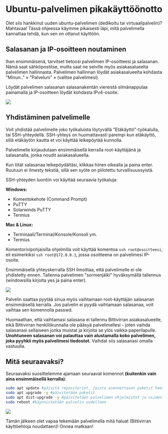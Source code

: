 # Ubuntu-palvelimen pikakäyttöönotto

Olet siis hankkinut uuden ubuntu-palvelimen (dedikoitu tai virtuaalipalvelin)? Mahtavaa! Tässä ohjeessa käymme pikaisesti läpi, mitä palvelimella kannattaa tehdä, kun sen on ottanut käyttöön.  

## Salasanan ja IP-osoitteen noutaminen​

Ihan ensimmäisenä, tarvitset tietoosi palvelimen IP-osoitteesi ja salasanan. Nämä saat sähköpostitse, mutta saat ne selville myös asiakasalueelta palvelimen hallinnasta. Palvelimen hallinnan löydät asiakasalueelta kohdasta "Minun.." » "Palveluni" » (valitse palvelimesi).  
  
Löydät palvelimen salasanan salasanakentän viereistä silmänappulaa painamalla ja IP-osoitteen löydät kohdasta IPv4-osoite.  

![](https://cdn.bittivirta.fi/docimg/crisp/ip_1manl24.png)

## Yhdistäminen palvelimelle​

Voit yhdistää palvelimelle joko työkaluista löytyvällä "Etäkäyttö"-työkalulla, tai SSH-yhteydellä. SSH-yhteys on huomattavasti parempi kun etäkäyttö, sillä etäkäytön kautta et voi käyttää leikepöytää kunnolla.  
  
Palvelimelle kirjaudutaan ensimmäisellä kerralla root-käyttäjänä ja salasanalla, jonka noudit asiakasalueella.  
  
Kun liität salasanaa leikepöydältäsi, klikkaa hiiren oikealla ja paina enter. Ruutuun ei ilmesty tekstiä, sillä sen syöte on piilotettu turvallisuussyistä.  
  
SSH-yhteyden luontiin voi käyttää seuraavia työkaluja:  
  
**Windows:**
* Komentokehote (Command Prompt)
* PuTTY
* Solarwinds PuTTY
* Termius

**Mac & Linux:**
* Terminaali/Terminal/Konsole/Konsoli ym.
* Termius

Komentorivipohjaisilla ohjelmilla voit käyttää komentoa `ssh root@osoitteesi`, eli esimerkiksi `ssh root@172.0.0.1`, jossa osoitteena on palvelimesi IP-osoite.  

Ensimmäisellä yhteyskerralla SSH ilmoittaa, että palvelimelle ei ole yhdistetty ennen. Tallenna palvelimen "sormenjälki" hyväksymällä tallennus (windowsilla kirjoita yes ja paina enter).  

![](https://cdn.bittivirta.fi/docimg/crisp/22terminal_xk6lgt.png)

Palvelin saattaa pyytää sinua myös vaihtamaan root-käyttäjän salasanan ensimmäisellä kerralla. Jos palvelin ei pyydä vaihtamaan salasanaa, voit vaihtaa sen komennolla passwd.  

Huomaathan, että vaihtamasi salasana ei tallennu Bittivirran asiakasalueelle, eikä Bittivirran henkilökunnalla ole pääsyä palvelimellesi - joten vaihda salasanasi sellaiseen jonka muistat ja kirjoita se ylös vaikka paperilapulle. **Unohtuneen salasanan voi palauttaa vain alustamalla koko palvelimen, joka pyyhkii myös palvelimesi tiedostot.** Vaihdat siis salasanasi omalla vastuulla.  
  

## Mitä seuraavaksi?​

Seuraavaksi suosittelemme ajamaan seuraavat komennot **(kuitenkin vain aina ensimmäisellä kerralla)**:  
  
```sh
sudo apt update #päivitä repositoriot, joista asennettavat paketit haetaan  
sudo apt upgrade -y #päivitetään paketit  
sudo apt dist-upgrade -y #päivitetään palvelimen ohjelmistot ja niiden riippuvuudet  
sudo reboot #käynnistetään palvelin uudelleen
```

![](https://cdn.bittivirta.fi/docimg/crisp/update_4lswp.gif)

Tämän jälkeen olet vapaa tekemään palvelimella mitä haluat (Bittivirran käyttöehtoja noudattaen)! Onnea matkaan!